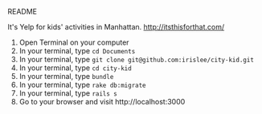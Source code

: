 README

It's Yelp for kids' activities in Manhattan.
http://itsthisforthat.com/

1. Open Terminal on your computer 
2. In your terminal, type `cd Documents`
3. In your terminal, type `git clone git@github.com:irislee/city-kid.git`
4. In your terminal, type `cd city-kid`
5. In your terminal, type `bundle`
6. In your terminal, type `rake db:migrate`
7. In your terminal, type `rails s`
8. Go to your browser and visit http://localhost:3000
